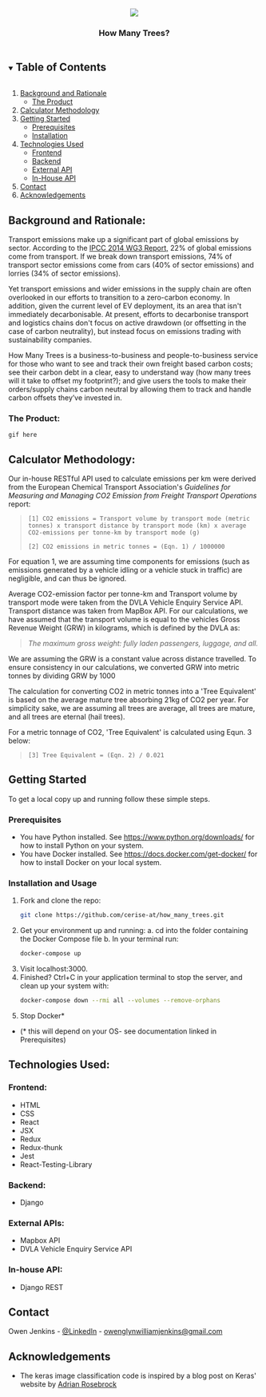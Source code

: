 <!-- PROJECT LOGO -->
<br />
<p align="center">
    <img src="https://bestpoolsystems.com/wp-content/themes/BestPoolSystems/img/green-trees.png">
</head>
  </a>

  <h3 align="center">How Many Trees?</h3>

<!-- TABLE OF CONTENTS -->
<details open="open">
  <summary><h2 style="display: inline-block">Table of Contents</h2></summary>
  <ol>
    <li><a href="#bg">Background and Rationale</a>
        <ul>
            <li><a href="#products">The Product</a></li>
        </ul>
    </li>
    <li><a href="#license">Calculator Methodology</a></li>
    <li>
      <a href="#getting-started">Getting Started</a>
      <ul>
        <li><a href="#prerequisites">Prerequisites</a></li>
        <li><a href="#prerequisites">Installation</a></li>
      </ul>
    </li>
    <li><a href="#license">Technologies Used</a>
        <ul>
        <li><a href="#frontend">Frontend</a></li>
        <li><a href="#backend">Backend</a></li>
        <li><a href="#ExtAPI">External API</a></li>
        <li><a href="#IntAPI">In-House API</a></li>
      </ul>
    </li>
    <li><a href="#contact">Contact</a></li>
    <li><a href="#acknowledgements">Acknowledgements</a></li>
  </ol>
</details>

<!-- Background and Rationale -->
## Background and Rationale:
Transport emissions make up a significant part of global emissions by sector. According to the <a href="https://www.ipcc.ch/report/ar5/wg3/transport/">IPCC 2014 WG3 Report,</a> 22% of global emissions come from transport. If we break down transport emissions, 74% of transport sector emissions come from cars (40% of sector emissions) and lorries (34% of sector emissions). 

Yet transport emissions and wider emissions in the supply chain are often overlooked in our efforts to transition to a zero-carbon economy. In addition, given the current level of EV deployment, its an area that isn't immediately decarbonisable. At present, efforts to decarbonise transport and logistics chains don't focus on active drawdown (or offsetting in the case of carbon neutrality), but instead focus on emissions trading with sustainability companies. 

How Many Trees is a business-to-business and people-to-business service for those who want to see and track their own freight based carbon costs; see their carbon debt in a clear, easy to understand way (how many trees will it take to offset my footprint?); and give users the tools to make their orders/supply chains carbon neutral by allowing them to track and handle carbon offsets they’ve invested in.

### The Product:
`gif here`

<!-- CALCULATOR METHODOLOGY -->
## Calculator Methodology: 
Our in-house RESTful API used to calculate emissions per km were derived from the European Chemical Transport Association's *Guidelines for Measuring and Managing CO2
 Emission from Freight Transport Operations* report:

> ```[1] CO2 emissions = Transport volume by transport mode (metric tonnes) x transport distance by transport mode (km) x average CO2-emissions per tonne-km by transport mode (g)```
>
> ```[2] CO2 emissions in metric tonnes = (Eqn. 1) / 1000000```

For equation 1, we are assuming time components for emissions (such as emissions generated by a vehicle idling or a vehicle stuck in traffic) are negligible, and can thus be ignored. 

Average CO2-emission factor per tonne-km and Transport volume by transport mode were taken from the DVLA Vehicle Enquiry Service API. Transport distance was taken from MapBox API. For our calculations, we have assumed that the transport volume is equal to the vehicles Gross Revenue Weight (GRW) in kilograms, which is defined by the DVLA as:

> *The maximum gross weight: fully laden passengers, luggage, and all.* 

We are assuming the GRW is a constant value across distance travelled. To ensure consistency in our calculations, we converted GRW into metric tonnes by dividing GRW by 1000

The calculation for converting CO2 in metric tonnes into a 'Tree Equivalent' is based on the average mature tree absorbing 21kg of CO2 per year. For simplicity sake, we are assuming all trees are average, all trees are mature, and all trees are eternal (hail trees). 

For a metric tonnage of CO2, 'Tree Equivalent' is calculated using Equn. 3 below:

> ```[3] Tree Equivalent = (Eqn. 2) / 0.021```

<!-- GETTING STARTED -->
## Getting Started

To get a local copy up and running follow these simple steps.

### Prerequisites

* You have Python installed. See https://www.python.org/downloads/ for how to install Python on your system. 
* You have Docker installed. See https://docs.docker.com/get-docker/ for how to install Docker on your local system.

### Installation and Usage
1. Fork and clone the repo:
   ```sh
   git clone https://github.com/cerise-at/how_many_trees.git
   ```
2. Get your environment up and running: 
    a. cd into the folder containing the Docker Compose file
    b. In your terminal run:
    ```sh
    docker-compose up
    ```
3. Visit localhost:3000.
4. Finished? Ctrl+C in your application terminal to stop the server, and clean up your system with:
    ```sh
    docker-compose down --rmi all --volumes --remove-orphans
    ```
5. Stop Docker\*

* (\* this will depend on your OS- see documentation linked in Prerequisites)

<!-- TECH USED -->
## Technologies Used:

### Frontend:

- HTML
- CSS
- React
- JSX
- Redux
- Redux-thunk
- Jest
- React-Testing-Library

### Backend:

- Django

### External APIs:

- Mapbox API
- DVLA Vehicle Enquiry Service API

### In-house API:

- Django REST

<!-- CONTACT -->
## Contact

Owen Jenkins - [@LinkedIn](https://www.linkedin.com/in/owenglynwilliamjenkins/) - owenglynwilliamjenkins@gmail.com

<!-- ACKNOWLEDGEMENTS -->
## Acknowledgements

* The keras image classification code is inspired by a blog post on Keras' website by [Adrian Rosebrock](https://blog.keras.io/building-a-simple-keras-deep-learning-rest-api.html)